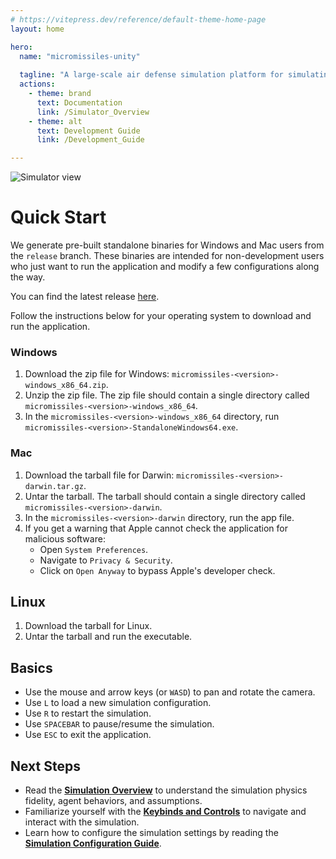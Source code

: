 ```yaml
---
# https://vitepress.dev/reference/default-theme-home-page
layout: home

hero:
  name: "micromissiles-unity"
  
  tagline: "A large-scale air defense simulation platform for simulating swarm-on-swarm engagements with hierarchical interceptors and micromissiles"
  actions:
    - theme: brand
      text: Documentation
      link: /Simulator_Overview
    - theme: alt
      text: Development Guide
      link: /Development_Guide

---
```


![Simulator view](./images/simulator_view.png)

# Quick Start

We generate pre-built standalone binaries for Windows and Mac users from the `release` branch. These binaries are intended for non-development users who just want to run the application and modify a few configurations along the way.

You can find the latest release [here](https://github.com/PisterLab/micromissiles-unity/releases/latest).

Follow the instructions below for your operating system to download and run the application.

### Windows

1. Download the zip file for Windows: `micromissiles-<version>-windows_x86_64.zip`.
2. Unzip the zip file. The zip file should contain a single directory called `micromissiles-<version>-windows_x86_64`.
3. In the `micromissiles-<version>-windows_x86_64` directory, run `micromissiles-<version>-StandaloneWindows64.exe`.

### Mac

1. Download the tarball file for Darwin: `micromissiles-<version>-darwin.tar.gz`.
2. Untar the tarball. The tarball should contain a single directory called `micromissiles-<version>-darwin`.
3. In the `micromissiles-<version>-darwin` directory, run the app file.
4. If you get a warning that Apple cannot check the application for malicious software:
   * Open `System Preferences`.
   * Navigate to `Privacy & Security`.
   * Click on `Open Anyway` to bypass Apple's developer check.

## Linux

1. Download the tarball for Linux.
2. Untar the tarball and run the executable.

## Basics

- Use the mouse and arrow keys (or `WASD`) to pan and rotate the camera.
- Use `L` to load a new simulation configuration.
- Use `R` to restart the simulation.
- Use `SPACEBAR` to pause/resume the simulation.
- Use `ESC` to exit the application.

## Next Steps

- Read the [**Simulation Overview**](Simulator_Overview.md) to understand the simulation physics fidelity, agent behaviors, and assumptions.
- Familiarize yourself with the [**Keybinds and Controls**](Keybinds_and_Controls.md) to navigate and interact with the simulation.
- Learn how to configure the simulation settings by reading the [**Simulation Configuration Guide**](Simulation_Config_Guide.md).
